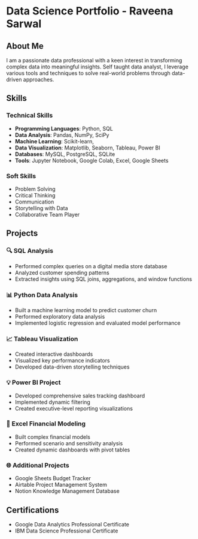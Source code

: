 # Data Science Portfolio - Raveena Sarwal

## About Me
I am a passionate data professional with a keen interest in transforming complex data into meaningful insights. Self taught data analyst, I leverage various tools and techniques to solve real-world problems through data-driven approaches.

## Skills
### Technical Skills
- **Programming Languages**: Python, SQL
- **Data Analysis**: Pandas, NumPy, SciPy
- **Machine Learning**: Scikit-learn, 
- **Data Visualization**: Matplotlib, Seaborn, Tableau, Power BI
- **Databases**: MySQL, PostgreSQL, SQLite
- **Tools**: Jupyter Notebook, Google Colab, Excel, Google Sheets

### Soft Skills
- Problem Solving
- Critical Thinking
- Communication
- Storytelling with Data
- Collaborative Team Player

## Projects

### 🔍 SQL Analysis

- Performed complex queries on a digital media store database
- Analyzed customer spending patterns
- Extracted insights using SQL joins, aggregations, and window functions

### 📊 Python Data Analysis

- Built a machine learning model to predict customer churn
- Performed exploratory data analysis
- Implemented logistic regression and evaluated model performance

### 📈 Tableau Visualization

- Created interactive dashboards
- Visualized key performance indicators
- Developed data-driven storytelling techniques

### 💡 Power BI Project

- Developed comprehensive sales tracking dashboard
- Implemented dynamic filtering
- Created executive-level reporting visualizations

### 📝 Excel Financial Modeling

- Built complex financial models
- Performed scenario and sensitivity analysis
- Created dynamic dashboards with pivot tables

### 🌐 Additional Projects
- Google Sheets Budget Tracker
- Airtable Project Management System
- Notion Knowledge Management Database

## Certifications

- Google Data Analytics Professional Certificate
- IBM Data Science Professional Certificate
